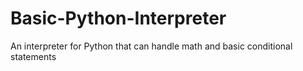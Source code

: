 # Basic-Python-Interpreter
An interpreter for Python that can handle math and basic conditional statements
